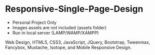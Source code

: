 # Responsive-Single-Page-Design
- Personal Project Only
- Images assets are not included (assets folder)
- Run in local server (LAMP/WAMP/XAMPP)

Web Design, HTML5, CSS3, JavaScript, JQuery, Bootstrap, Tweenmax, Fancybox, Mustache, Isotope, and Mobile Responsive Design.
